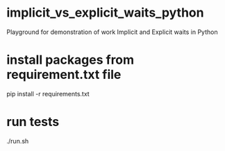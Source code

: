 # implicit_vs_explicit_waits_python
Playground for demonstration of work Implicit and Explicit waits in Python

# install packages from requirement.txt file
pip install -r requirements.txt

# run tests
./run.sh
